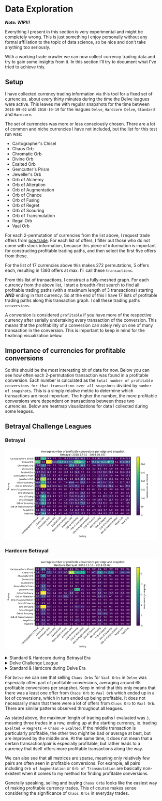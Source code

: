 # Data Exploration

***Note: WIP!!!***

Everything I present in this section is very experimental and might be completely wrong. This is just something I enjoy personally without any formal affiliation to the topic of data science, so be nice and don't take anything too seriously.

With a working trade crawler we can now collect currency trading data and try to gain some insights from it. In this section I'll try to document what I've tried to achieve this.

## Setup
I have collected currency trading information via this tool for a fixed set of currencies, about every thirty minutes during the time the Delve leagues were active.
This leaves me with regular snapshots for the time between `2018-09-02` until `2018-10-19` for the leagues `Delve`, `Hardcore Delve`, `Standard` and `Hardcore`.

The set of currencies was more or less consciously chosen. There are a lot of common and niche currencies I have not included, but the list for this test run was:

* Cartographer's Chisel
* Chaos Orb
* Chromatic Orb
* Divine Orb
* Exalted Orb
* Gemcutter's Prism
* Jeweller's Orb
* Orb of Alchemy
* Orb of Alteration
* Orb of Augmentation
* Orb of Chance
* Orb of Fusing
* Orb of Regret
* Orb of Scouring
* Orb of Transmutation
* Regal Orb
* Vaal Orb

For each 2-permutation of currencies from the list above, I request trade offers
from [poe.trade](http://poe.trade).
For each list of offers, I filter out those who do not come with stock
information, because this piece of information is important for constructing
profitable trading paths, and then select the first five offers from these.

For the list of 17 currencies above this makes 272 permutations, 5 offers each,
resulting in 1360 offers at max.
I'll call these `transactions`.

From this list of transactions, I construct a fully-meshed graph.
For each currency from the above list, I start a breadth-first search to find
all profitable trading paths (with a maximum length of 3 transactions) starting
**AND** ending in that currency.
So at the end of this I have 17 lists of profitable trading paths along this
transaction graph. I call these trading paths `conversions`.

A conversion is considered `profitable` if you have more of the respective
currency after serially undertaking every transaction of the conversion.
This means that the profitability of a conversion can solely rely on one of
many transaction in the conversion.
This is important to keep in mind for the heatmap visualization below.

## Importance of currencies for profitable conversions
So this should be the most interesting bit of data for now.
Below you can see how often each 2-permutation transaction was found in a
profitable conversion.
Each number is calculated as the `total number of profitable conversions for that transaction over all snapshots`
divided by `number of snapshots`.
This is a simply relative metric to determine which transactions are most important.
The higher the number, the more profitable conversions were dependent on
transactions between those two currencies.
Below are heatmap visualizations for data I collected during some leagues.

## Betrayal Challenge Leagues

### Betrayal
![](results/betrayal/betrayal.png)

### Hardcore Betrayal
![](results/betrayal/hardcore_betrayal.png)

</details>

<details>
<summary>Standard & Hardcore during Betrayal Era</summary>

### Standard
![](results/betrayal/standard.png)

### Hardcore
![](results/betrayal/hardcore.png)
</details>

<details>
<summary>Delve Challenge League</summary>

### Delve
![](results/delve/delve.png)

### Hardcore Delve
![](results/delve/hardcore_delve.png)

</details>

<details>
<summary>Standard & Hardcore during Delve Era</summary>

### Standard
![](results/delve/standard.png)

### Hardcore
![](results/delve/hardcore.png)

</details>


For `Delve` we can see that selling `Chaos Orbs` for `Vaal Orbs` in `Delve` was
especially often part of profitable conversions, averaging around 65 profitable
conversions per snapshot.
Keep in mind that this only means that there was a least one offer from
`Chaos Orb` to `Vaal Orb` which ended up in a lot of conversions, which in turn
ended up being profitable.
It does not necessarily mean that there were a lot of offers from
`Chaos Orb` to `Vaal Orb`.
There are similar patterns observed throughout all leagues.

As stated above, the maximum length of trading paths I evaluated was `3`, meaning
three trades in a row, ending up at the starting currency, ie. trading
`Exalted` -> `Regrets` -> `Chaos` -> `Exalted`.
If the middle transaction is particularly profitable, the other two might be bad
or average at best, but are improved by the middle one.
At the same time, it does not mean that a certain transaction/pair is
especially profitable, but rather leads to a currency that itself offers more
profitable transactions along the way.

We can also see that all matrices are sparse, meaning only relatively
few pairs are often seen in profitable conversions.
For example, all pairs including `Orb of Augmentation` or
`Orb of Transmutation` are basically non-existent when it comes to my method
for finding profitable conversions.

Generally speaking, selling and buying `Chaos Orbs` looks like the easiest way of
making profitable currency trades.
This of course makes sense considering the significance of `Chaos Orbs` in everyday trades.
